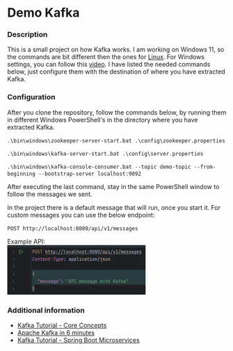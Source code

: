 # Demo Kafka

### Description
This is a small project on how Kafka works. I am working on Windows 11, so the commands are bit different then the ones for [Linux](https://kafka.apache.org/quickstart). For Windows settings, you can follow this [video](https://www.youtube.com/watch?v=LX5LKBYHmyU). I have listed the needed commands below, just configure them with the destination of where you have extracted Kafka.

### Configuration
After you clone the repository, follow the commands below, by running them in different Windows PowerShell's in the directory where you have extracted Kafka.
```
.\bin\windows\zookeeper-server-start.bat .\config\zookeeper.properties
```
```
.\bin\windows\kafka-server-start.bat .\config\server.properties
```
```
.\bin\windows\kafka-console-consumer.bat --topic demo-topic --from-beginning --bootstrap-server localhost:9092
```
After executing the last command, stay in the same PowerShell window to follow the messages we sent.

In the project there is a default message that will run, once you start it. For custom messages you can use the below endpoint:
```
POST http://localhost:8080/api/v1/messages
```
Example API:<br>
![example-api](example.png)

### Additional information
- [Kafka Tutorial - Core Concepts](https://www.youtube.com/watch?v=udnX21__SuU&list=PLN_xGGp_EzELV3J2Bp-kNkmI2Vor338NI&index=29&t=8s)
- [Apache Kafka in 6 minutes](https://www.youtube.com/watch?v=Ch5VhJzaoaI&list=PLN_xGGp_EzELV3J2Bp-kNkmI2Vor338NI&index=31)
- [Kafka Tutorial - Spring Boot Microservices](https://www.youtube.com/watch?v=SqVfCyfCJqw&t=637s)
